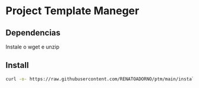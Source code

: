 # Project Template Maneger

## Dependencias
Instale o wget e unzip

## Install
```bash
curl -o- https://raw.githubusercontent.com/RENATOADORNO/ptm/main/install.sh | bash
```
